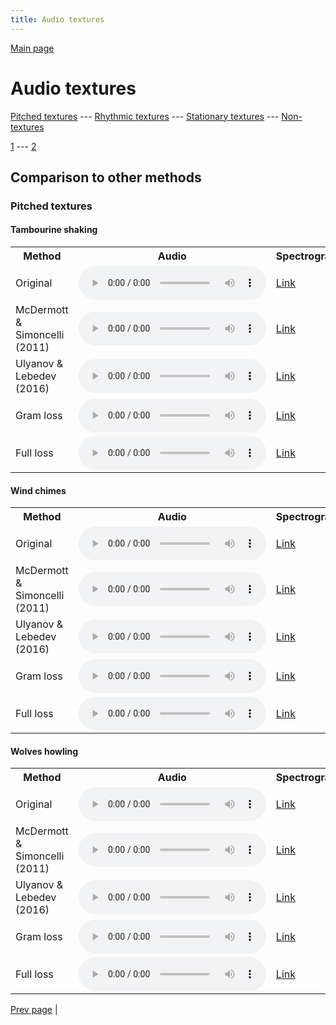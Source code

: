 ```yaml
---
title: Audio textures
---
```


[Main page](/audio_textures/README.md)

# Audio textures

[Pitched textures](/audio_textures/pitched_textures/1/) --- [Rhythmic textures](/audio_textures/rhythmic_textures/1/) --- [Stationary textures](/audio_textures/stationary_textures/1/) --- [Non-textures](/audio_textures/non_textures/1/)

[1](/audio_textures/pitched_textures/1/) --- [2](/audio_textures/pitched_textures/2/)

## Comparison to other methods

### Pitched textures

#### Tambourine shaking

<center>
<table>

<tr>
  <th>Method</th>
  <th>Audio</th>
  <th>Spectrogram</th>
</tr>

<tr>
<td>Original</td>
<td>
  <audio controls>
    <source src="/audio_textures/assets/baselines/original/Tambourine_shaking.ogg">
    <source src="/audio_textures/assets/baselines/original/Tambourine_shaking.mp3">
    <source src="/audio_textures/assets/baselines/original/Tambourine_shaking.wav">
  </audio>
</td>
<td>
  <a href="/audio_textures/assets/baselines/original/Tambourine_shaking.png">Link</a>
</td>
</tr>

<tr>
<td>McDermott & Simoncelli (2011)</td>
<td>
  <audio controls>
    <source src="/audio_textures/assets/baselines/mcdermott/Tambourine_shaking.ogg">
    <source src="/audio_textures/assets/baselines/mcdermott/Tambourine_shaking.mp3">
    <source src="/audio_textures/assets/baselines/mcdermott/Tambourine_shaking.wav">
  </audio>
</td>
<td>
  <a href="/audio_textures/assets/baselines/mcdermott/Tambourine_shaking.png">Link</a>
</td>
</tr>

<tr>
<td>Ulyanov & Lebedev (2016)</td>
<td>
  <audio controls>
    <source src="/audio_textures/assets/baselines/ulyanov/Tambourine_shaking.ogg">
    <source src="/audio_textures/assets/baselines/ulyanov/Tambourine_shaking.mp3">
    <source src="/audio_textures/assets/baselines/ulyanov/Tambourine_shaking.wav">
  </audio>
</td>
<td>
  <a href="/audio_textures/assets/baselines/ulyanov/Tambourine_shaking.png">Link</a>
</td>
</tr>

<tr>
<td>Gram loss</td>
<td>
  <audio controls>
    <source src="/audio_textures/assets/baselines/gram/Tambourine_shaking.ogg">
    <source src="/audio_textures/assets/baselines/gram/Tambourine_shaking.mp3">
    <source src="/audio_textures/assets/baselines/gram/Tambourine_shaking.wav">
  </audio>
</td>
<td>
  <a href="/audio_textures/assets/baselines/gram/Tambourine_shaking.png">Link</a>
</td>
</tr>

<tr>
<td>Full loss</td>
<td>
  <audio controls>
    <source src="/audio_textures/assets/baselines/full_loss/Tambourine_shaking.ogg">
    <source src="/audio_textures/assets/baselines/full_loss/Tambourine_shaking.mp3">
    <source src="/audio_textures/assets/baselines/full_loss/Tambourine_shaking.wav">
  </audio>
</td>
<td>
  <a href="/audio_textures/assets/baselines/full_loss/Tambourine_shaking.png">Link</a>
</td>
</tr>

</table>
</center>

#### Wind chimes

<center>
<table>

<tr>
  <th>Method</th>
  <th>Audio</th>
  <th>Spectrogram</th>
</tr>

<tr>
<td>Original</td>
<td>
  <audio controls>
    <source src="/audio_textures/assets/baselines/original/Wind_chimes.ogg">
    <source src="/audio_textures/assets/baselines/original/Wind_chimes.mp3">
    <source src="/audio_textures/assets/baselines/original/Wind_chimes.wav">
  </audio>
</td>
<td>
  <a href="/audio_textures/assets/baselines/original/Wind_chimes.png">Link</a>
</td>
</tr>

<tr>
<td>McDermott & Simoncelli (2011)</td>
<td>
  <audio controls>
    <source src="/audio_textures/assets/baselines/mcdermott/Wind_chimes.ogg">
    <source src="/audio_textures/assets/baselines/mcdermott/Wind_chimes.mp3">
    <source src="/audio_textures/assets/baselines/mcdermott/Wind_chimes.wav">
  </audio>
</td>
<td>
  <a href="/audio_textures/assets/baselines/mcdermott/Wind_chimes.png">Link</a>
</td>
</tr>

<tr>
<td>Ulyanov & Lebedev (2016)</td>
<td>
  <audio controls>
    <source src="/audio_textures/assets/baselines/ulyanov/Wind_chimes.ogg">
    <source src="/audio_textures/assets/baselines/ulyanov/Wind_chimes.mp3">
    <source src="/audio_textures/assets/baselines/ulyanov/Wind_chimes.wav">
  </audio>
</td>
<td>
  <a href="/audio_textures/assets/baselines/ulyanov/Wind_chimes.png">Link</a>
</td>
</tr>

<tr>
<td>Gram loss</td>
<td>
  <audio controls>
    <source src="/audio_textures/assets/baselines/gram/Wind_chimes.ogg">
    <source src="/audio_textures/assets/baselines/gram/Wind_chimes.mp3">
    <source src="/audio_textures/assets/baselines/gram/Wind_chimes.wav">
  </audio>
</td>
<td>
  <a href="/audio_textures/assets/baselines/gram/Wind_chimes.png">Link</a>
</td>
</tr>

<tr>
<td>Full loss</td>
<td>
  <audio controls>
    <source src="/audio_textures/assets/baselines/full_loss/Wind_chimes.ogg">
    <source src="/audio_textures/assets/baselines/full_loss/Wind_chimes.mp3">
    <source src="/audio_textures/assets/baselines/full_loss/Wind_chimes.wav">
  </audio>
</td>
<td>
  <a href="/audio_textures/assets/baselines/full_loss/Wind_chimes.png">Link</a>
</td>
</tr>

</table>
</center>

#### Wolves howling

<center>
<table>

<tr>
  <th>Method</th>
  <th>Audio</th>
  <th>Spectrogram</th>
</tr>

<tr>
<td>Original</td>
<td>
  <audio controls>
    <source src="/audio_textures/assets/baselines/original/Wolves_howling.ogg">
    <source src="/audio_textures/assets/baselines/original/Wolves_howling.mp3">
    <source src="/audio_textures/assets/baselines/original/Wolves_howling.wav">
  </audio>
</td>
<td>
  <a href="/audio_textures/assets/baselines/original/Wolves_howling.png">Link</a>
</td>
</tr>

<tr>
<td>McDermott & Simoncelli (2011)</td>
<td>
  <audio controls>
    <source src="/audio_textures/assets/baselines/mcdermott/Wolves_howling.ogg">
    <source src="/audio_textures/assets/baselines/mcdermott/Wolves_howling.mp3">
    <source src="/audio_textures/assets/baselines/mcdermott/Wolves_howling.wav">
  </audio>
</td>
<td>
  <a href="/audio_textures/assets/baselines/mcdermott/Wolves_howling.png">Link</a>
</td>
</tr>

<tr>
<td>Ulyanov & Lebedev (2016)</td>
<td>
  <audio controls>
    <source src="/audio_textures/assets/baselines/ulyanov/Wolves_howling.ogg">
    <source src="/audio_textures/assets/baselines/ulyanov/Wolves_howling.mp3">
    <source src="/audio_textures/assets/baselines/ulyanov/Wolves_howling.wav">
  </audio>
</td>
<td>
  <a href="/audio_textures/assets/baselines/ulyanov/Wolves_howling.png">Link</a>
</td>
</tr>

<tr>
<td>Gram loss</td>
<td>
  <audio controls>
    <source src="/audio_textures/assets/baselines/gram/Wolves_howling.ogg">
    <source src="/audio_textures/assets/baselines/gram/Wolves_howling.mp3">
    <source src="/audio_textures/assets/baselines/gram/Wolves_howling.wav">
  </audio>
</td>
<td>
  <a href="/audio_textures/assets/baselines/gram/Wolves_howling.png">Link</a>
</td>
</tr>

<tr>
<td>Full loss</td>
<td>
  <audio controls>
    <source src="/audio_textures/assets/baselines/full_loss/Wolves_howling.ogg">
    <source src="/audio_textures/assets/baselines/full_loss/Wolves_howling.mp3">
    <source src="/audio_textures/assets/baselines/full_loss/Wolves_howling.wav">
  </audio>
</td>
<td>
  <a href="/audio_textures/assets/baselines/full_loss/Wolves_howling.png">Link</a>
</td>
</tr>

</table>
</center>

[Prev page](/audio_textures/pitched_textures/1/) | 